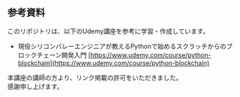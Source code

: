 ## 参考資料

このリポジトリは、以下のUdemy講座を参考に学習・作成しています。

 - 現役シリコンバレーエンジニアが教えるPythonで始めるスクラッチからのブロックチェーン開発入門
  [https://www.udemy.com/course/python-blockchain](https://www.udemy.com/course/python-blockchain)

本講座の講師の方より、リンク掲載の許可をいただきました。  
感謝申し上げます。